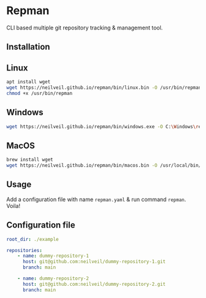 # Repman

CLI based multiple git repository tracking & management tool.

## Installation

## Linux

```bash
apt install wget
wget https://neilveil.github.io/repman/bin/linux.bin -O /usr/bin/repman
chmod +x /usr/bin/repman
```

## Windows

```sh
wget https://neilveil.github.io/repman/bin/windows.exe -O C:\Windows\repman
```

## MacOS

```bash
brew install wget
wget https://neilveil.github.io/repman/bin/macos.bin -O /usr/local/bin/repman
```

## Usage

Add a configuration file with name `repman.yaml` & run command `repman`. Voila!

## Configuration file

```yaml
root_dir: ./example

repositories:
    - name: dummy-repository-1
      host: git@github.com:neilveil/dummy-repository-1.git
      branch: main

    - name: dummy-repository-2
      host: git@github.com:neilveil/dummy-repository-2.git
      branch: main
```
